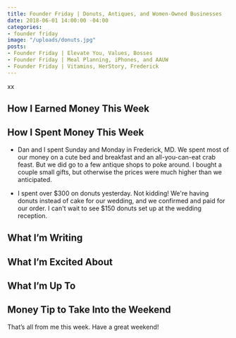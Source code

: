 ```yaml
---
title: Founder Friday | Donuts, Antiques, and Women-Owned Businesses
date: 2018-06-01 14:00:00 -04:00
categories:
- founder friday
image: "/uploads/donuts.jpg"
posts:
- Founder Friday | Elevate You, Values, Bosses
- Founder Friday | Meal Planning, iPhones, and AAUW
- Founder Friday | Vitamins, HerStory, Frederick
---
```


xx

## How I Earned Money This Week

## How I Spent Money This Week

* Dan and I spent Sunday and Monday in Frederick, MD. We spent most of our money on a cute bed and breakfast and an all-you-can-eat crab feast. But we did go to a few antique shops to poke around. I bought a couple small gifts, but otherwise the prices were much higher than we anticipated. 

* I spent over $300 on donuts yesterday. Not kidding! We're having donuts instead of cake for our wedding, and we confirmed and paid for our order. I can't wait to see $150 donuts set up at the wedding reception. 

## What I’m Writing

## What I’m Excited About

## What I’m Up To

## Money Tip to Take Into the Weekend

That’s all from me this week. Have a great weekend!